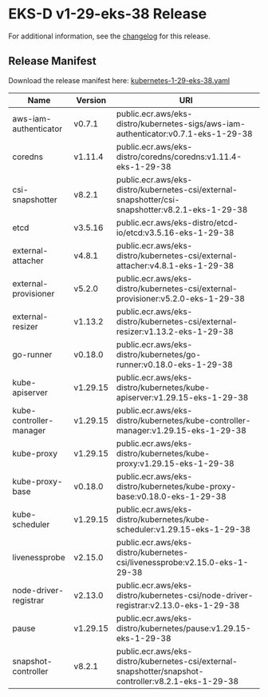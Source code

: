 # EKS-D v1-29-eks-38 Release

For additional information, see the [changelog](CHANGELOG-v1-29-eks-38.md) for this release.

## Release Manifest

Download the release manifest here: [kubernetes-1-29-eks-38.yaml](https://distro.eks.amazonaws.com/kubernetes-1-29/kubernetes-1-29-eks-38.yaml)

| Name | Version | URI |
|------|---------|-----|
| aws-iam-authenticator | v0.7.1 | public.ecr.aws/eks-distro/kubernetes-sigs/aws-iam-authenticator:v0.7.1-eks-1-29-38 |
| coredns | v1.11.4 | public.ecr.aws/eks-distro/coredns/coredns:v1.11.4-eks-1-29-38 |
| csi-snapshotter | v8.2.1 | public.ecr.aws/eks-distro/kubernetes-csi/external-snapshotter/csi-snapshotter:v8.2.1-eks-1-29-38 |
| etcd | v3.5.16 | public.ecr.aws/eks-distro/etcd-io/etcd:v3.5.16-eks-1-29-38 |
| external-attacher | v4.8.1 | public.ecr.aws/eks-distro/kubernetes-csi/external-attacher:v4.8.1-eks-1-29-38 |
| external-provisioner | v5.2.0 | public.ecr.aws/eks-distro/kubernetes-csi/external-provisioner:v5.2.0-eks-1-29-38 |
| external-resizer | v1.13.2 | public.ecr.aws/eks-distro/kubernetes-csi/external-resizer:v1.13.2-eks-1-29-38 |
| go-runner | v0.18.0 | public.ecr.aws/eks-distro/kubernetes/go-runner:v0.18.0-eks-1-29-38 |
| kube-apiserver | v1.29.15 | public.ecr.aws/eks-distro/kubernetes/kube-apiserver:v1.29.15-eks-1-29-38 |
| kube-controller-manager | v1.29.15 | public.ecr.aws/eks-distro/kubernetes/kube-controller-manager:v1.29.15-eks-1-29-38 |
| kube-proxy | v1.29.15 | public.ecr.aws/eks-distro/kubernetes/kube-proxy:v1.29.15-eks-1-29-38 |
| kube-proxy-base | v0.18.0 | public.ecr.aws/eks-distro/kubernetes/kube-proxy-base:v0.18.0-eks-1-29-38 |
| kube-scheduler | v1.29.15 | public.ecr.aws/eks-distro/kubernetes/kube-scheduler:v1.29.15-eks-1-29-38 |
| livenessprobe | v2.15.0 | public.ecr.aws/eks-distro/kubernetes-csi/livenessprobe:v2.15.0-eks-1-29-38 |
| node-driver-registrar | v2.13.0 | public.ecr.aws/eks-distro/kubernetes-csi/node-driver-registrar:v2.13.0-eks-1-29-38 |
| pause | v1.29.15 | public.ecr.aws/eks-distro/kubernetes/pause:v1.29.15-eks-1-29-38 |
| snapshot-controller | v8.2.1 | public.ecr.aws/eks-distro/kubernetes-csi/external-snapshotter/snapshot-controller:v8.2.1-eks-1-29-38 |
